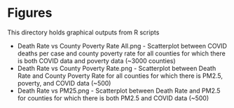 # Figures

This directory holds graphical outputs from R scripts

- Death Rate vs County Poverty Rate All.png - Scatterplot between COVID deaths per case and county poverty rate for all counties for which there is both COVID data and poverty data (~3000 counties)
- Death Rate vs County Poverty Rate.png - Scatterplot between Death Rate and County Poverty Rate for all counties for which there is PM2.5, poverty, and COVID data (~500)
- Death Rate vs PM25.png - Scatterplot between Death Rate and PM2.5 for counties for which there is both PM2.5 and COVID data (~500)

